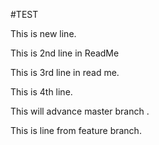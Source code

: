 

#TEST

This is new line.

This is 2nd line in ReadMe
 
This is 3rd line in read me.

This is 4th line.


This will advance master branch .

This is line from feature branch. 
 
